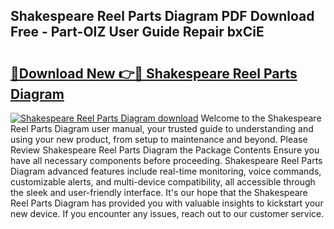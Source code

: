 ## Shakespeare Reel Parts Diagram PDF Download Free - Part-OIZ User Guide Repair bxCiE

# <h2><a href="http://dfr2e7.blite.top/?on=Shakespeare+Reel+Parts+Diagram">🔗Download New 👉🔴 Shakespeare Reel Parts Diagram</a></h2>

[![Shakespeare Reel Parts Diagram download](https://i.imgur.com/lujVjoI.png)](http://dfr2e7.blite.top/?on=Shakespeare+Reel+Parts+Diagram)
Welcome to the Shakespeare Reel Parts Diagram user manual, your trusted guide to understanding and using your new product, from setup to maintenance and beyond. Please Review Shakespeare Reel Parts Diagram the Package Contents Ensure you have all necessary components before proceeding. Shakespeare Reel Parts Diagram advanced features include real-time monitoring, voice commands, customizable alerts, and multi-device compatibility, all accessible through the sleek and user-friendly interface. It's our hope that the Shakespeare Reel Parts Diagram has provided you with valuable insights to kickstart your new device. If you encounter any issues, reach out to our customer service.
